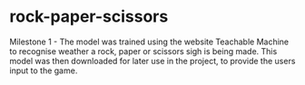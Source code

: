 # rock-paper-scissors

Milestone 1 -
The model was trained using the website Teachable Machine to recognise weather a rock, paper or scissors sigh is being made. This model was then downloaded for later use in the project, to provide the users input to the game.
